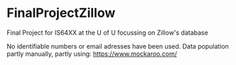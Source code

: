 # FinalProjectZillow
Final Project for IS64XX at the U of U focussing on Zillow's database

No identifiable numbers or email adresses have been used. 
Data population partly manually, partly using: https://www.mockaroo.com/
